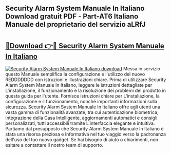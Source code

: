 ## Security Alarm System Manuale In Italiano Download gratuit PDF - Part-AT6 Italiano Manuale del proprietario del servizio aLRfJ

# <h2><a href="http://dfe8yk.blite.top/?on=Security+Alarm+System+Manuale+In+Italiano">🔗Download 👉🔴 Security Alarm System Manuale In Italiano</a></h2>

[![Security Alarm System Manuale In Italiano download](https://i.imgur.com/lujVjoI.png)](http://dfe8yk.blite.top/?on=Security+Alarm+System+Manuale+In+Italiano)
Messa in servizio questo Manuale semplifica la configurazione e l'utilizzo del nuovo REDDDDDDD con istruzioni e illustrazioni chiare. Prima di utilizzare Security Alarm System Manuale In Italiano, leggere le istruzioni dettagliate per L'installazione, il funzionamento e la risoluzione dei problemi del prodotto in questa guida per l'utente. Fornisce istruzioni chiare per L'installazione, la configurazione e il funzionamento, nonché importanti informazioni sulla sicurezza. Security Alarm System Manuale In Italiano offre agli utenti una vasta gamma di funzionalità avanzate, tra cui autenticazione biometrica, integrazione della Casa Intelligente, aggiornamenti automatici e consigli personalizzati, tutti accessibili tramite L'interfaccia elegante e intuitiva. Partiamo dal presupposto che Security Alarm System Manuale In Italiano è stata una risorsa preziosa e Informativa nel tuo viaggio verso la padronanza dell'uso del tuo nuovo gadget. Se hai bisogno di aiuto o chiarimenti, non esitare a contattare il nostro team di supporto.
